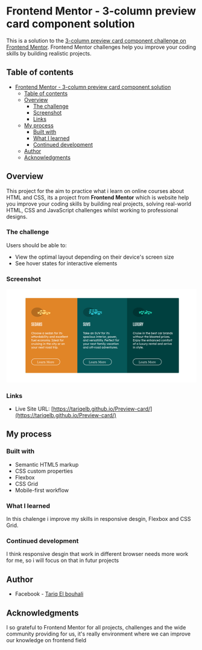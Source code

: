 # Frontend Mentor - 3-column preview card component solution

This is a solution to the [3-column preview card component challenge on Frontend Mentor](https://www.frontendmentor.io/challenges/3column-preview-card-component-pH92eAR2-). Frontend Mentor challenges help you improve your coding skills by building realistic projects. 

## Table of contents

- [Frontend Mentor - 3-column preview card component solution](#frontend-mentor---3-column-preview-card-component-solution)
  - [Table of contents](#table-of-contents)
  - [Overview](#overview)
    - [The challenge](#the-challenge)
    - [Screenshot](#screenshot)
    - [Links](#links)
  - [My process](#my-process)
    - [Built with](#built-with)
    - [What I learned](#what-i-learned)
    - [Continued development](#continued-development)
  - [Author](#author)
  - [Acknowledgments](#acknowledgments)


## Overview

This project for the aim to practice what i learn on online courses about  HTML and CSS, its a project from **Frontend Mentor** which is website help you improve your coding skills by building real projects, solving real-world HTML, CSS and JavaScript challenges whilst working to professional designs.

### The challenge

Users should be able to:

- View the optimal layout depending on their device's screen size
- See hover states for interactive elements

### Screenshot

![Design preview for 3 column preview card component coding challenge](./screenshot/Desktop-view.png)



### Links

- Live Site URL: [https://tariqelb.github.io/Preview-card/](https://tariqelb.github.io/Preview-card/)

## My process

### Built with

- Semantic HTML5 markup
- CSS custom properties
- Flexbox
- CSS Grid
- Mobile-first workflow

### What I learned

In this chalenge i improve my skills in responsive desgin, Flexbox and CSS Grid.


### Continued development

I think responsive desgin that work in different browser needs more work for me, so i will focus on that in futur projects


## Author

- Facebook - [Tariq El bouhali](https://www.facebook.com/tariqelbouhali)

## Acknowledgments


I so grateful to Frontend Mentor for all projects, challenges and the wide community  providing for us, it's really environment where we can improve our knowledge on frontend field
